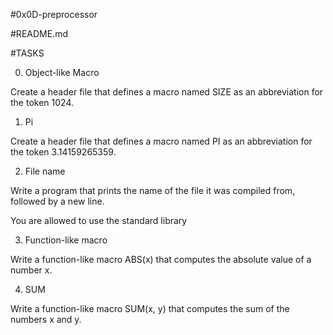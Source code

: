 #0x0D-preprocessor

#README.md

#TASKS

0. Object-like Macro

Create a header file that defines a macro named SIZE as an abbreviation for the token 1024.


1. Pi

Create a header file that defines a macro named PI as an abbreviation for the token 3.14159265359.


2. File name

Write a program that prints the name of the file it was compiled from, followed by a new line.

You are allowed to use the standard library


3. Function-like macro

Write a function-like macro ABS(x) that computes the absolute value of a number x.


4. SUM

Write a function-like macro SUM(x, y) that computes the sum of the numbers x and y.
